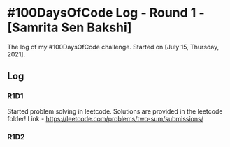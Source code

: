 # #100DaysOfCode Log - Round 1 - [Samrita Sen Bakshi]

The log of my #100DaysOfCode challenge. Started on [July 15, Thursday, 2021].

## Log

### R1D1
Started problem solving in leetcode. Solutions are provided in the leetcode folder!
Link - https://leetcode.com/problems/two-sum/submissions/ 

### R1D2
